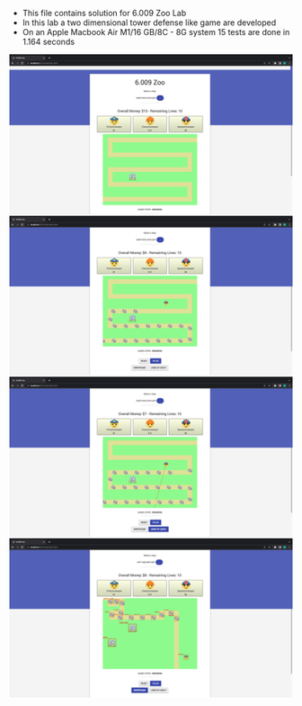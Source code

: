 - This file contains solution for 6.009 Zoo Lab
- In this lab a two dimensional tower defense like game are developed
- On an Apple Macbook Air M1/16 GB/8C - 8G system 15 tests are done in 1.164 seconds

![alt text](https://github.com/prl415/6.009---Fundamentals-of-Programming/blob/main/Labs/Lab%209/ui_images/Ekran%20Resmi%202022-10-13%2002.48.26%20(2).png)
![alt text](https://github.com/prl415/6.009---Fundamentals-of-Programming/blob/main/Labs/Lab%209/ui_images/Ekran%20Resmi%202022-10-13%2002.49.04%20(2).png)
![alt text](https://github.com/prl415/6.009---Fundamentals-of-Programming/blob/main/Labs/Lab%209/ui_images/Ekran%20Resmi%202022-10-13%2002.49.10%20(2).png)
![alt text](https://github.com/prl415/6.009---Fundamentals-of-Programming/blob/main/Labs/Lab%209/ui_images/Ekran%20Resmi%202022-10-13%2002.50.22%20(2).png)
